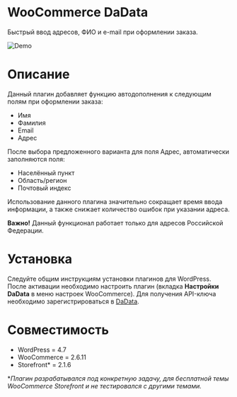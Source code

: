 # WooCommerce DaData
Быстрый ввод адресов, ФИО и e-mail при оформлении заказа.

![Demo](https://github.com/troyanov/woocommerce-dadata/raw/master/demo.gif)

# Описание
Данный плагин добавляет функцию автодополнения к следующим полям при оформлении заказа:

* Имя
* Фамилия
* Email
* Адрес

После выбора предложенного варианта для поля Адрес, автоматически заполняются поля:

* Населённый пункт
* Область/регион
* Почтовый индекс

Использование данного плагина значительно сокращает время ввода информации, а также снижает количество ошибок при указании адреса.

**Важно!**
Данный функционал работает только для адресов Российской Федерации. 


# Установка
Следуйте общим инструкциям установки плагинов для WordPress. После активации необходимо настроить плагин (вкладка **Настройки DaData** в меню настроек WooCommerce).
Для получения API-ключа необходимо зарегистрироваться в [DaData](https://dadata.ru/api/suggest/).

# Совместимость
* WordPress = 4.7
* WooCommerce = 2.6.11
* Storefront* = 2.1.6

**Плагин разрабатывался под конкретную задачу, для бесплатной темы WooCommerce Storefront и не тестировался с другими темами.*
